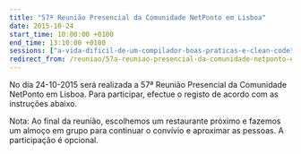 ```yaml
---
title: "57ª Reunião Presencial da Comunidade NetPonto em Lisboa"
date: 2015-10-24
start_time: 10:00:00 +0100
end_time: 13:10:00 +0100
sessions: ["a-vida-dificil-de-um-compilador-boas-praticas-e-clean-code", "simulacao-e-modelacao-ordo-ad-chaos"]
redirect_from: /reuniao/57a-reuniao-presencial-da-comunidade-netponto-em-lisboa/
---
```

No dia 24-10-2015 será realizada a 57ª Reunião Presencial da Comunidade NetPonto em Lisboa. Para participar, efectue o registo de acordo com as instruções abaixo.

Nota: Ao final da reunião, escolhemos um restaurante próximo e fazemos um almoço em grupo para continuar o convívio e aproximar as pessoas. A participação é opcional.


